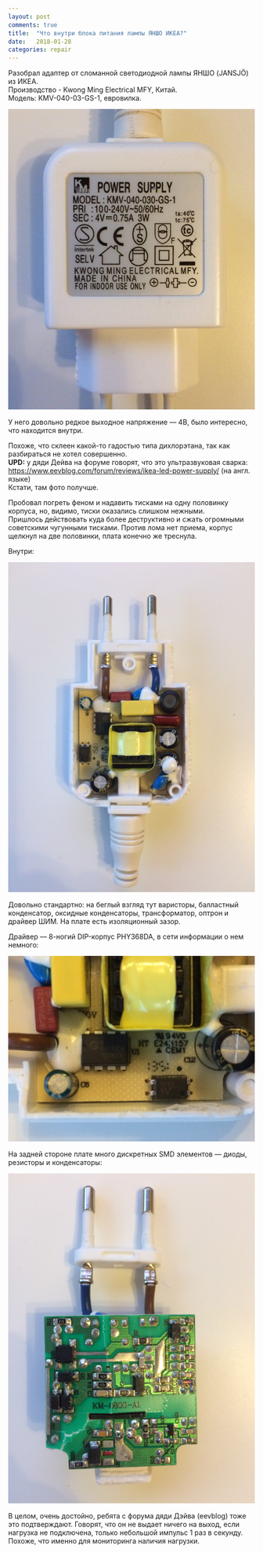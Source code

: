 ```yaml
---
layout: post
comments: true
title:  "Что внутри блока питания лампы ЯНШО ИКЕА?"
date:   2018-01-28
categories: repair
---
```


Разобрал адаптер от сломанной светодиодной лампы ЯНШО (JANSJÖ) из ИКЕА.
<br>Производство - Kwong Ming Electrical MFY, Китай.
<br>Модель: KMV-040-03-GS-1, евровилка.

![Общий вид блока питания](/assets/2018/01/28/01-adapter-front.jpg)

У него довольно редкое выходное напряжение — 4В, было интересно, что находится внутри.


Похоже, что склеен какой-то гадостью типа дихлорэтана, так как разбираться не хотел совершенно.
<br>**UPD:** у дяди Дейва на форуме говорят, что это ультразвуковая сварка:<br>
<a href="https://www.eevblog.com/forum/reviews/ikea-led-power-supply/" target="_blank">https://www.eevblog.com/forum/reviews/ikea-led-power-supply/ (на англ. языке)</a>
<br>Кстати, там фото получше.

Пробовал погреть феном и надавить тисками на одну половинку корпуса, но, видимо, тиски оказались слишком нежными.<br>
Пришлось действовать куда более деструктивно и сжать огромными советскими чугунными тисками. 
Против лома нет приема, корпус щелкнул на две половинки, плата конечно же треснула.

Внутри:

![Блок питания - вид внутри](/assets/2018/01/28/02-adapter-inside.jpg)

Довольно стандартно: на беглый взгляд тут варисторы, балластный конденсатор, оксидные конденсаторы, трансформатор, оптрон и драйвер ШИМ.
На плате есть изоляционный зазор.

Драйвер — 8-ногий DIP-корпус PHY368DA, в сети информации о нем немного:

![PHY368DA](/assets/2018/01/28/03-driver-ic.jpg)

На задней стороне плате много дискретных SMD элементов — диоды, резисторы и конденсаторы:

![Плата - вид сзади](/assets/2018/01/28/04-pcb-bottom.jpg)

В целом, очень достойно, ребята с форума дяди Дэйва (eevblog) тоже это подтверждают.
Говорят, что он не выдает ничего на выход, если нагрузка не подключена, только небольшой импульс 1 раз в секунду. Похоже, что именно для мониторинга наличия нагрузки.